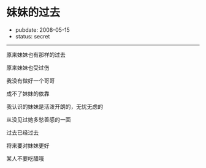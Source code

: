 # 妹妹的过去

- pubdate: 2008-05-15
- status: secret

--------------------------


原来妹妹也有那样的过去

原来妹妹也受过伤

我没有做好一个哥哥

成不了妹妹的依靠

我认识的妹妹是活泼开朗的，无忧无虑的

从没见过她多愁善感的一面

过去已经过去

将来要对妹妹更好

某人不要吃醋哦
